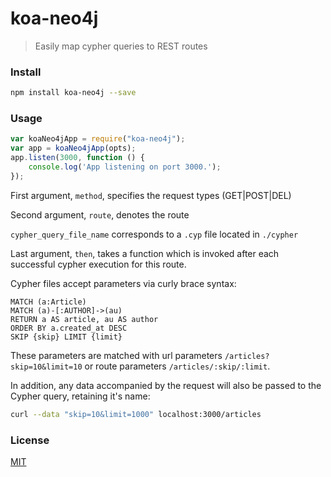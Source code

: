 # koa-neo4j
> Easily map cypher queries to REST routes

### Install
```bash
npm install koa-neo4j --save
```

### Usage
```javascript
var koaNeo4jApp = require("koa-neo4j");
var app = koaNeo4jApp(opts);
app.listen(3000, function () {
	console.log('App listening on port 3000.');
});
```

First argument, `method`, specifies the request types (GET|POST|DEL)

Second argument, `route`, denotes the route

`cypher_query_file_name` corresponds to a `.cyp` file located in `./cypher`

Last argument, `then`, takes a function which is invoked after each successful cypher execution for this route.

Cypher files accept parameters via curly brace syntax:
```cypher
MATCH (a:Article)
MATCH (a)-[:AUTHOR]->(au)
RETURN a AS article, au AS author
ORDER BY a.created_at DESC
SKIP {skip} LIMIT {limit}
```

These parameters are matched with url parameters `/articles?skip=10&limit=10` or route parameters `/articles/:skip/:limit`.

In addition, any data accompanied by the request will also be passed to the Cypher query, retaining it's name:
```bash
curl --data "skip=10&limit=1000" localhost:3000/articles
```

### License
[MIT](https://github.com/satratech/koa-neo4j/blob/master/LICENSE)
